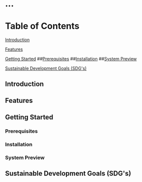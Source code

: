 # ...

# Table of Contents
  [Introduction](#introduction)
  
  [Features](#features)
  
  [Getting Started](#getting-started)
    ##[Prerequisites](#prerequisites)
    ##[Installation](#installation)
    ##[System Preview](#system-preview)

  [Sustainable Development Goals (SDG's)](#sustainable-development-goal-(SDG's))

## Introduction

## Features

## Getting Started

### Prerequisites

### Installation

### System Preview

## Sustainable Development Goals (SDG's)
